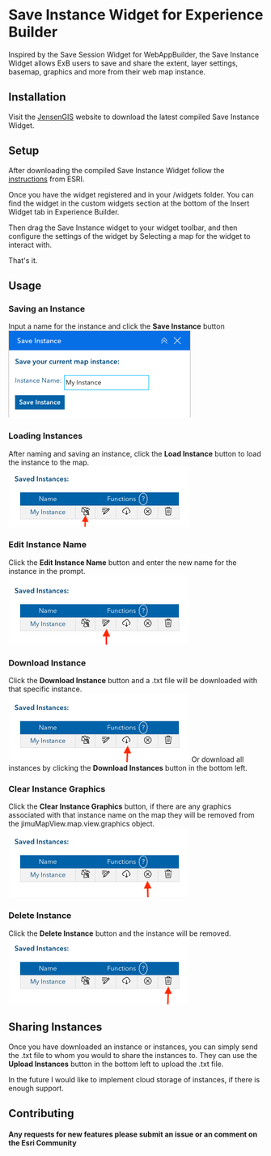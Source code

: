 # Save Instance Widget for Experience Builder
Inspired by the Save Session Widget for WebAppBuilder, the Save Instance Widget allows ExB users to save and share the extent, layer settings, basemap, graphics and more from their web map instance.

## Installation
Visit the [JensenGIS](https://jensengis.com) website to download the latest compiled Save Instance Widget.

## Setup
After downloading the compiled Save Instance Widget follow the [instructions](https://doc.arcgis.com/en/experience-builder/11.0/configure-widgets/add-custom-widgets.htm) from ESRI.

Once you have the widget registered and in your /widgets folder. You can find the widget in the custom widgets section at the bottom of the Insert Widget tab in Experience Builder.

Then drag the Save Instance widget to your widget toolbar, and then configure the settings of the widget by Selecting a map for the widget to interact with.

That's it.

## Usage

### Saving an Instance
Input a name for the instance and click the **Save Instance** button
![Name and save an Instance](./images/instanceName.png)

### Loading Instances
After naming and saving an instance, click the **Load Instance** button to load the instance to the map.
![load instance to map](./images/instanceLoad.png)

### Edit Instance Name
Click the **Edit Instance Name** button and enter the new name for the instance in the prompt.
![Edit instance name](./images/instanceRename.png)

### Download Instance
Click the **Download Instance** button and a .txt file will be downloaded with that specific instance.
![load instance to map](./images/instanceDownload.png)
Or download all instances by clicking the **Download Instances** button in the bottom left.

### Clear Instance Graphics
Click the **Clear Instance Graphics** button, if there are any graphics associated with that instance name on the map they will be removed from the jimuMapView.map.view.graphics object.
![load instance to map](./images/instanceClearGraphics.png)

### Delete Instance
Click the **Delete Instance** button and the instance will be removed.
![load instance to map](./images/instanceDelete.png)



## Sharing Instances
Once you have downloaded an instance or instances, you can simply send the .txt file to whom you would to share the instances to. They can use the **Upload Instances** button in the bottom left to upload the .txt file.

In the future I would like to implement cloud storage of instances, if there is enough support.





## Contributing

#### Any requests for new features please submit an issue or an comment on the Esri Community


